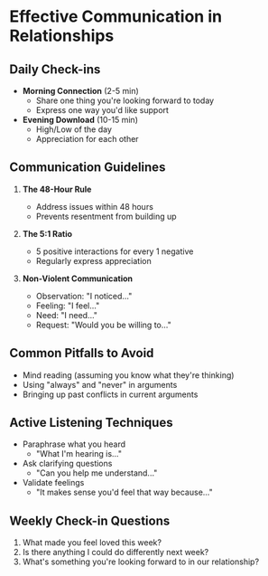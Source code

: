 # Effective Communication in Relationships

## Daily Check-ins
- **Morning Connection** (2-5 min)
  - Share one thing you're looking forward to today
  - Express one way you'd like support
- **Evening Download** (10-15 min)
  - High/Low of the day
  - Appreciation for each other

## Communication Guidelines
1. **The 48-Hour Rule**
   - Address issues within 48 hours
   - Prevents resentment from building up

2. **The 5:1 Ratio**
   - 5 positive interactions for every 1 negative
   - Regularly express appreciation

3. **Non-Violent Communication**
   - Observation: "I noticed..."
   - Feeling: "I feel..."
   - Need: "I need..."
   - Request: "Would you be willing to..."

## Common Pitfalls to Avoid
- Mind reading (assuming you know what they're thinking)
- Using "always" and "never" in arguments
- Bringing up past conflicts in current arguments

## Active Listening Techniques
- Paraphrase what you heard
  - "What I'm hearing is..."
- Ask clarifying questions
  - "Can you help me understand..."
- Validate feelings
  - "It makes sense you'd feel that way because..."

## Weekly Check-in Questions
1. What made you feel loved this week?
2. Is there anything I could do differently next week?
3. What's something you're looking forward to in our relationship?
